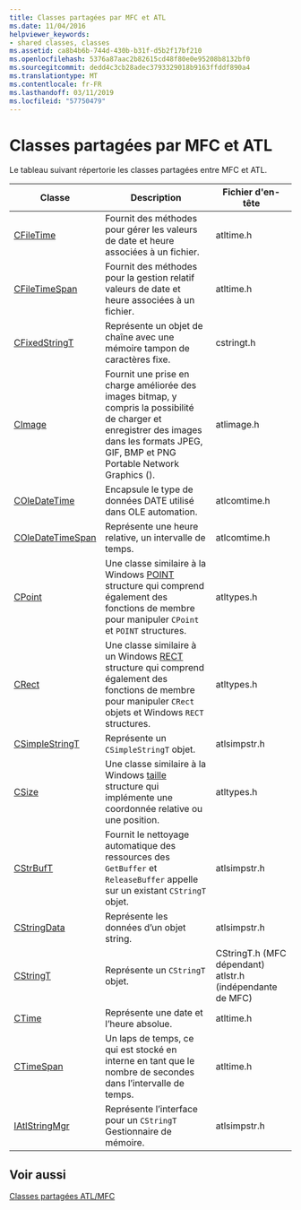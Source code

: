 ```yaml
---
title: Classes partagées par MFC et ATL
ms.date: 11/04/2016
helpviewer_keywords:
- shared classes, classes
ms.assetid: ca8b4b6b-744d-430b-b31f-d5b2f17bf210
ms.openlocfilehash: 5376a87aac2b82615cd48f80e0e95208b8132bf0
ms.sourcegitcommit: dedd4c3cb28adec3793329018b9163ffddf890a4
ms.translationtype: MT
ms.contentlocale: fr-FR
ms.lasthandoff: 03/11/2019
ms.locfileid: "57750479"
---
```

# <a name="classes-shared-by-mfc-and-atl"></a>Classes partagées par MFC et ATL

Le tableau suivant répertorie les classes partagées entre MFC et ATL.

|Classe|Description|Fichier d'en-tête|
|-----------|-----------------|-----------------|
|[CFileTime](../../atl-mfc-shared/reference/cfiletime-class.md)|Fournit des méthodes pour gérer les valeurs de date et heure associées à un fichier.|atltime.h|
|[CFileTimeSpan](../../atl-mfc-shared/reference/cfiletimespan-class.md)|Fournit des méthodes pour la gestion relatif valeurs de date et heure associées à un fichier.|atltime.h|
|[CFixedStringT](../../atl-mfc-shared/reference/cfixedstringt-class.md)|Représente un objet de chaîne avec une mémoire tampon de caractères fixe.|cstringt.h|
|[CImage](../../atl-mfc-shared/reference/cimage-class.md)|Fournit une prise en charge améliorée des images bitmap, y compris la possibilité de charger et enregistrer des images dans les formats JPEG, GIF, BMP et PNG Portable Network Graphics ().|atlimage.h|
|[COleDateTime](../../atl-mfc-shared/reference/coledatetime-class.md)|Encapsule le type de données DATE utilisé dans OLE automation.|atlcomtime.h|
|[COleDateTimeSpan](../../atl-mfc-shared/reference/coledatetimespan-class.md)|Représente une heure relative, un intervalle de temps.|atlcomtime.h|
|[CPoint](../../atl-mfc-shared/reference/cpoint-class.md)|Une classe similaire à la Windows [POINT](/windows/desktop/api/windef/ns-windef-tagpoint) structure qui comprend également des fonctions de membre pour manipuler `CPoint` et `POINT` structures.|atltypes.h|
|[CRect](../../atl-mfc-shared/reference/crect-class.md)|Une classe similaire à un Windows [RECT](/windows/desktop/api/windef/ns-windef-tagrect) structure qui comprend également des fonctions de membre pour manipuler `CRect` objets et Windows `RECT` structures.|atltypes.h|
|[CSimpleStringT](../../atl-mfc-shared/reference/csimplestringt-class.md)|Représente un `CSimpleStringT` objet.|atlsimpstr.h|
|[CSize](../../atl-mfc-shared/reference/csize-class.md)|Une classe similaire à la Windows [taille](/windows/desktop/api/windef/ns-windef-tagsize) structure qui implémente une coordonnée relative ou une position.|atltypes.h|
|[CStrBufT](../../atl-mfc-shared/reference/cstrbuft-class.md)|Fournit le nettoyage automatique des ressources des `GetBuffer` et `ReleaseBuffer` appelle sur un existant `CStringT` objet.|atlsimpstr.h|
|[CStringData](../../atl-mfc-shared/reference/cstringdata-class.md)|Représente les données d’un objet string.|atlsimpstr.h|
|[CStringT](../../atl-mfc-shared/reference/cstringt-class.md)|Représente un `CStringT` objet.|CStringT.h (MFC dépendant) atlstr.h (indépendante de MFC)|
|[CTime](../../atl-mfc-shared/reference/ctime-class.md)|Représente une date et l’heure absolue.|atltime.h|
|[CTimeSpan](../../atl-mfc-shared/reference/ctimespan-class.md)|Un laps de temps, ce qui est stocké en interne en tant que le nombre de secondes dans l’intervalle de temps.|atltime.h|
|[IAtlStringMgr](../../atl-mfc-shared/reference/iatlstringmgr-class.md)|Représente l’interface pour un `CStringT` Gestionnaire de mémoire.|atlsimpstr.h|

## <a name="see-also"></a>Voir aussi

[Classes partagées ATL/MFC](../../atl-mfc-shared/atl-mfc-shared-classes.md)
